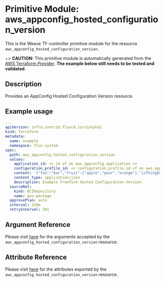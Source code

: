 
# Primitive Module: aws_appconfig_hosted_configuration_version

This is the Weave TF-controller primitive module for the resource `aws_appconfig_hosted_configuration_version`.

~> **CAUTION:** This primitive module is automatically generated from the [AWS Terraform Provider](https://registry.terraform.io/providers/hashicorp/aws/latest/docs/resources/appconfig_hosted_configuration_version). **The example below still needs to be tested and validated**.

## Description

Provides an AppConfig Hosted Configuration Version resource.

## Example usage

```yaml
---
apiVersion: infra.contrib.fluxcd.io/v1alpha1
kind: Terraform
metadata:
  name: example
  namespace: flux-system
spec:
  path: aws_appconfig_hosted_configuration_version
  values:
    application_id: << id of an aws_appconfig_application >>
    configuration_profile_id: << configuration_profile_id of an aws_appconfig_configuration_profile >>
    content: '{"foo":"bar","fruit":["apple","pear","orange"],"isThingEnabled":true}'
    content_type: application/json
    description: Example Freeform Hosted Configuration Version
  sourceRef:
    kind: OCIRepository
    name: aws-package
  approvePlan: auto
  interval: 1h0m
  retryInterval: 20s
```

## Argument Reference

Please visit [here](https://registry.terraform.io/providers/hashicorp/aws/latest/docs/resources/appconfig_hosted_configuration_version#argument-reference) for the arguments accepted by the `aws_appconfig_hosted_configuration_version` resource.

## Attribute Reference

Please visit [here](https://registry.terraform.io/providers/hashicorp/aws/latest/docs/resources/appconfig_hosted_configuration_version#attributes-reference) for the attributes exported by the `aws_appconfig_hosted_configuration_version` resource.
